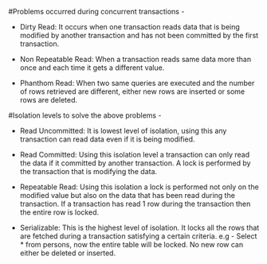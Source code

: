 #Problems occurred during concurrent transactions - 
 - Dirty Read: It occurs when one transaction reads data that is being modified by another transaction and has
 	not been committed by the first transaction.
 	
 - Non Repeatable Read: When a transaction reads same data more than once and each time it gets a different value.
 
 - Phanthom Read: When two same queries are executed and the number of rows retrieved are different,
 	either new rows are inserted or some rows are deleted. 
 	
#Isolation levels to solve the above problems - 
 - Read Uncommitted: It is lowest level of isolation, using this any transaction can read data even if it is
 	being modified.
 	
 - Read Committed: Using this isolation level a transaction can only read the data if it committed by another
 	transaction. A lock is performed by the transaction that is modifying the data.
 	
 - Repeatable Read: Using this isolation a lock is performed not only on the modified value but also on the data
 	that has been read during the transaction. If a transaction has read 1 row during the transaction then the
	entire row is locked.
	
 - Serializable: This is the highest level of isolation. It locks all the rows that are fetched during a transaction
 	satisfying a certain criteria. e.g - Select * from persons, now the entire table will be locked. No new row can 
 	either be deleted or inserted.